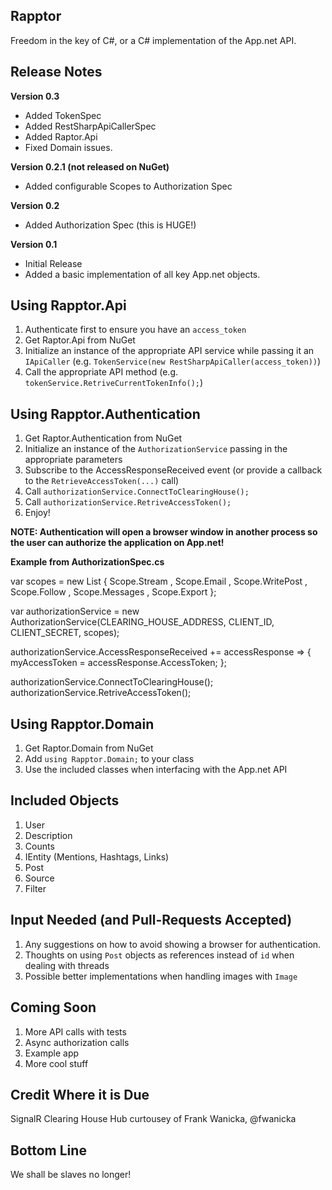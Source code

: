 Rapptor
--

Freedom in the key of C#, or a C# implementation of the App.net API.

Release Notes
--

**Version 0.3**
- Added TokenSpec
- Added RestSharpApiCallerSpec
- Added Raptor.Api
- Fixed Domain issues.

**Version 0.2.1 (not released on NuGet)**
- Added configurable Scopes to Authorization Spec

**Version 0.2**
- Added Authorization Spec (this is HUGE!)

**Version 0.1**
- Initial Release
- Added a basic implementation of all key App.net objects.

Using Rapptor.Api
--

1. Authenticate first to ensure you have an `access_token`
1. Get Raptor.Api from NuGet
1. Initialize an instance of the appropriate API service while passing it an `IApiCaller` (e.g. `TokenService(new RestSharpApiCaller(access_token))`)
1. Call the appropriate API method (e.g. `tokenService.RetriveCurrentTokenInfo();`)

Using Rapptor.Authentication
--

1. Get Raptor.Authentication from NuGet
1. Initialize an instance of the `AuthorizationService` passing in the appropriate parameters
1. Subscribe to the AccessResponseReceived event (or provide a callback to the `RetrieveAccessToken(...)` call)
1. Call `authorizationService.ConnectToClearingHouse();`
1. Call `authorizationService.RetriveAccessToken();`
1. Enjoy!

**NOTE: Authentication will open a browser window in another process so the user can authorize the application on App.net!**

**Example from AuthorizationSpec.cs**

var scopes = new List<Scope>
				          {
					          Scope.Stream
					          , Scope.Email
					          , Scope.WritePost
					          , Scope.Follow
					          , Scope.Messages
					          , Scope.Export
				          };

var authorizationService = new AuthorizationService(CLEARING_HOUSE_ADDRESS, CLIENT_ID, CLIENT_SECRET, scopes);

authorizationService.AccessResponseReceived += accessResponse =>
{
	myAccessToken = accessResponse.AccessToken;
};

authorizationService.ConnectToClearingHouse();
authorizationService.RetriveAccessToken();

Using Rapptor.Domain
--

1. Get Raptor.Domain from NuGet
1. Add `using Rapptor.Domain;` to your class
1. Use the included classes when interfacing with the App.net API

Included Objects
--

1. User
1. Description
1. Counts
1. IEntity (Mentions, Hashtags, Links)
1. Post
1. Source
1. Filter

Input Needed (and Pull-Requests Accepted)
--

1. Any suggestions on how to avoid showing a browser for authentication.
1. Thoughts on using `Post` objects as references instead of `id` when dealing with threads
1. Possible better implementations when handling images with `Image`

Coming Soon
--

1. More API calls with tests
1. Async authorization calls
1. Example app
1. More cool stuff

Credit Where it is Due
--

SignalR Clearing House Hub curtousey of Frank Wanicka, @fwanicka

Bottom Line
--

We shall be slaves no longer!